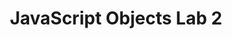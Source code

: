---
title:				"JavaScript Objects Lab 2"
url: 			
name: 				"JS Objects Lab 2"
description: 		"In this exercise two object will be created using constructor syntax. Both objects properties and methods will be accessed to update a web page."
short-description: 	"Create/manipulate objects with constructor syntax"
resource-link:		"/assets/courses/c50141/javascript-objects-lab-2"
resource-hash:		"javascript-objects-lab-2"
img-src-dir:		/img/50141/
---